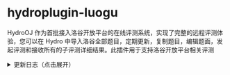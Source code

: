 # hydroplugin-luogu

HydroOJ 作为首批接入洛谷开放平台的在线评测系统，实现了完整的远程评测体验，您可以在 Hydro 中导入洛谷全部题目，定期更新，复制题目，编辑题面，发起评测和接收所有的子评测详细结果。此插件用于支持洛谷开放平台相关评测

<details>
<summary>更新日志（点击展开）</summary>

### 0.0.3

1. 根据子任务点显示为具体的评测结果 (WA/TLE/MLE/RE)
2. 支持显示子任务人数
3. 所有评测结果 AC 分数强制返回 100 分
4. 默认语言支持 C++14 (GCC 9.3.0)，C++20 --- (此项支持需在控制面板内删除 luogu 开头的语言项后重新运行一次 importProblem ，同时如需支持 C++20 的自测需自行添加 C++20 语言)
5. 添加账户时支持验证账户正确性 

### 0.0.2

1. 支持开放平台剩余点数显示

### 0.0.1

1. 首次发布
</details>
